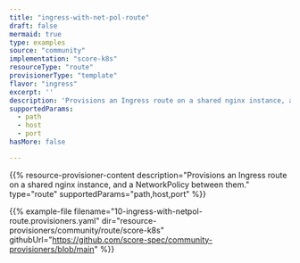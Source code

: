 ```yaml
---
title: "ingress-with-net-pol-route"
draft: false
mermaid: true
type: examples
source: "community"
implementation: "score-k8s"
resourceType: "route"
provisionerType: "template"
flavor: "ingress"
excerpt: ''
description: 'Provisions an Ingress route on a shared nginx instance, and a NetworkPolicy between them.'
supportedParams: 
  - path
  - host
  - port
hasMore: false

---
```


{{% resource-provisioner-content description="Provisions an Ingress route on a shared nginx instance, and a NetworkPolicy between them." type="route" supportedParams="path,host,port" %}}

{{% example-file filename="10-ingress-with-netpol-route.provisioners.yaml" dir="resource-provisioners/community/route/score-k8s" githubUrl="https://github.com/score-spec/community-provisioners/blob/main" %}}
